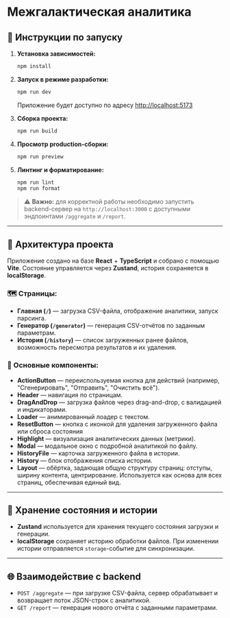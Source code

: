 # Межгалактическая аналитика

## 🚀 Инструкции по запуску

1. **Установка зависимостей:**

   ```bash
   npm install
   ```

2. **Запуск в режиме разработки:**

   ```bash
   npm run dev
   ```

   Приложение будет доступно по адресу [http://localhost:5173](http://localhost:5173)

3. **Сборка проекта:**

   ```bash
   npm run build
   ```

4. **Просмотр production-сборки:**

   ```bash
   npm run preview
   ```

5. **Линтинг и форматирование:**

   ```bash
   npm run lint
   npm run format
   ```

> ⚠️ **Важно:** для корректной работы необходимо запустить backend-сервер на `http://localhost:3000` с доступными эндпоинтами `/aggregate` и `/report`.

---

## 🧠 Архитектура проекта

Приложение создано на базе **React** + **TypeScript** и собрано с помощью **Vite**. Состояние управляется через **Zustand**, история сохраняется в **localStorage**.

### 🗺 Страницы:

- **Главная (`/`)** — загрузка CSV-файла, отображение аналитики, запуск парсинга.
- **Генератор (`/generator`)** — генерация CSV-отчётов по заданным параметрам.
- **История (`/history`)** — список загруженных ранее файлов, возможность пересмотра результатов и их удаления.

### 🧩 Основные компоненты:

- **ActionButton** — переиспользуемая кнопка для действий (например, "Сгенерировать", "Отправить", "Очистить всё").
- **Header** — навигация по страницам.
- **DragAndDrop** — загрузка файлов через drag-and-drop, с валидацией и индикаторами.
- **Loader** — анимированный лоадер с текстом.
- **ResetButton** — кнопка с иконкой для удаления загруженного файла или сброса состояния
- **Highlight** — визуализация аналитических данных (метрики).
- **Modal** — модальное окно с подробной аналитикой по файлу.
- **HistoryFile** — карточка загруженного файла в истории.
- **History** — блок отображения списка истории.
- **Layout** — обёртка, задающая общую структуру страниц: отступы, ширину контента, центрирование. Используется как основа для всех страниц, обеспечивая единый вид.

---

## 💾 Хранение состояния и истории

- **Zustand** используется для хранения текущего состояния загрузки и генерации.
- **localStorage** сохраняет историю обработки файлов. При изменении истории отправляется `storage`-событие для синхронизации.

---

## 🌐 Взаимодействие с backend

- `POST /aggregate` — при загрузке CSV-файла, сервер обрабатывает и возвращает поток JSON-строк с аналитикой.
- `GET /report` — генерация нового отчёта с заданными параметрами.
